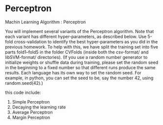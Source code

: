 # Perceptron
Machin Learning Algorithm : Perceptron

You will implement several variants of the Perceptron algorithm. Note that each variant
has different hyper-parameters, as described below. Use 5-fold cross-validation to identify
the best hyper-parameters as you did in the previous homework. To help with this, we have
split the training set into five parts fold1–fold5 in the folder CVFolds (inside both the
csv-format/ and libSVM-format/ directories).
(If you use a random number generator to initialize weights or shuffle data during training,
please set the random seed in the beginning to a fixed number so that different runs produce
the same results. Each language has its own way to set the random seed. For example, in
python, you can set the seed to be, say the number 42, using random.seed(42).)

this code include: 

1. Simple Perceptron
2. Decaying the learning rate
3. Average Perceptron
4. Margin Perceptron
